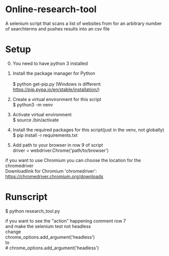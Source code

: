 # Online-research-tool
A selenium script that scans a list of websites from for an arbitrary number of searchterms and pushes results into an csv file

# Setup
0) You need to have python 3 installed 

2) Install the package manager for Python <br>  
  $ python get-pip.py 
(Windows is different: https://pip.pypa.io/en/stable/installation/)

3) Create a virtual environment for this script <br> 
  $ python3 -m venv <nameofvenv> 
  
4) Activate virtual environment <br> 
  $ source <nameofvenv>/bin/activate 

5) Install the required packages for this script(just in the venv, not globally) <br> 
  $ pip install -r requirements.txt

6) Add path to your browser in row 9 of script <br> 
  driver = webdriver.Chrome('path/to/browser')
  
if you want to use Chromium you can choose the location for the chromedriver<br> 
Downloadlink for Chromium 'chromedriver': <br> 
https://chromedriver.chromium.org/downloads
  
# Runscript
$ python research_tool.py 
  
if you want to see the "action" happening comment row 7 <br>
and make the selenium test not headless
  <br> change 
  <br> chrome_options.add_argument('headless')
  <br> to
  <br> \# chrome_options.add_argument('headless')

